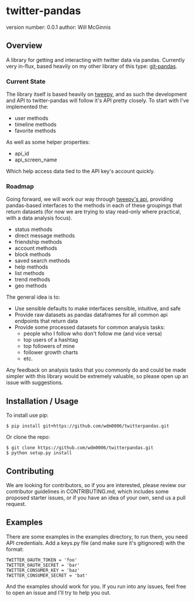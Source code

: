 twitter-pandas
==============

version number: 0.0.1
author: Will McGinnis

Overview
--------

A library for getting and interacting with twitter data via pandas.  Currently very in-flux, based heavily on my other
library of this type: [git-pandas](https://github.com/wdm0006/git-pandas).

### Current State

The library itself is based heavily on [tweepy](http://docs.tweepy.org/en/v3.5.0/), and as such the development and API 
to twitter-pandas will follow it's API pretty closely.  To start with I've implemented the:

 * user methods
 * timeline methods
 * favorite methods
 
As well as some helper properties:

 * api_id
 * api_screen_name
 
Which help access data tied to the API key's account quickly.

### Roadmap

Going forward, we will work our way through [tweepy's api](http://docs.tweepy.org/en/v3.5.0/api.html), providing 
pandas-based interfaces to the methods in each of these groupings that return datasets (for now we are trying to stay 
read-only where practical, with a data analysis focus).

 * status methods
 * direct message methods
 * friendship methods
 * account methods
 * block methods
 * saved search methods
 * help methods
 * list methods
 * trend methods
 * geo methods
 
The general idea is to:

 * Use sensible defaults to make interfaces sensible, intuitive, and safe
 * Provide raw datasets as pandas dataframes for all common api endpoints that return data
 * Provide some processed datasets for common analysis tasks:
    * people who I follow who don't follow me (and vice versa)
    * top users of a hashtag
    * top followers of mine
    * follower growth charts
    * etc.
    
Any feedback on analysis tasks that you commonly do and could be made simpler with this library would be extremely 
valuable, so please open up an issue with suggestions.
 
Installation / Usage
--------------------

To install use pip:

    $ pip install git+https://github.com/wdm0006/twitterpandas.git


Or clone the repo:

    $ git clone https://github.com/wdm0006/twitterpandas.git
    $ python setup.py install
    
Contributing
------------

We are looking for contributors, so if you are interested, please review our contributor guidelines in CONTRIBUTING.md,
which includes some proposed starter issues, or if you have an idea of your own, send us a pull request.

Examples
--------

There are some examples in the examples directory, to run them, you need API credentials.  Add a keys.py file (and make
sure it's gitignored) with the format:

    TWITTER_OAUTH_TOKEN = 'foo'
    TWITTER_OAUTH_SECRET = 'bar'
    TWITTER_CONSUMER_KEY = 'baz'
    TWITTER_CONSUMER_SECRET = 'bat'
    
And the examples should work for you. If you run into any issues, feel free to open an issue and I'll try to help you out.